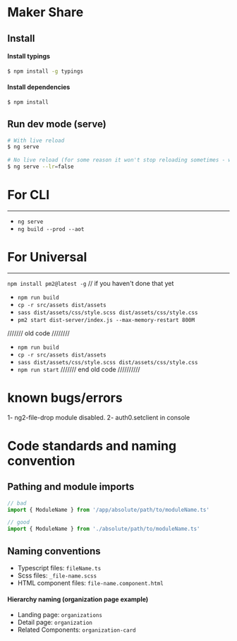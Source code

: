 # Maker Share

## Install

#### Install typings
```bash
$ npm install -g typings
```
#### Install dependencies
```bash
$ npm install
```

## Run dev mode (serve)
```bash
# With live reload
$ ng serve
 
# No live reload (for some reason it won't stop reloading sometimes - we should find out why when we have time)
$ ng serve --lr=false
```



# For CLI 
----------------
- `ng serve`
- `ng build --prod --aot`

# For Universal
---------------------
`npm install pm2@latest -g` // if you haven't done that yet
- `npm run build`
- `cp -r src/assets dist/assets`
- `sass dist/assets/css/style.scss dist/assets/css/style.css`
- `pm2 start dist-server/index.js --max-memory-restart 800M`

/////// old code ////////
- `npm run build`
- `cp -r src/assets dist/assets`
- `sass dist/assets/css/style.scss dist/assets/css/style.css`
- `npm run start`
/////// end old code //////////






# known bugs/errors
1- ng2-file-drop module disabled.
2- auth0.setclient in console


# Code standards and naming convention

## Pathing and module imports
```javascript
// bad
import { ModuleName } from '/app/absolute/path/to/moduleName.ts'

// good
import { ModuleName } from './absolute/path/to/moduleName.ts'
```

## Naming conventions
- Typescript files: `fileName.ts`
- Scss files: `_file-name.scss`
- HTML component files: `file-name.component.html`

#### Hierarchy naming (organization page example)
- Landing page: `organizations`
- Detail page: `organization`
- Related Components: `organization-card`

